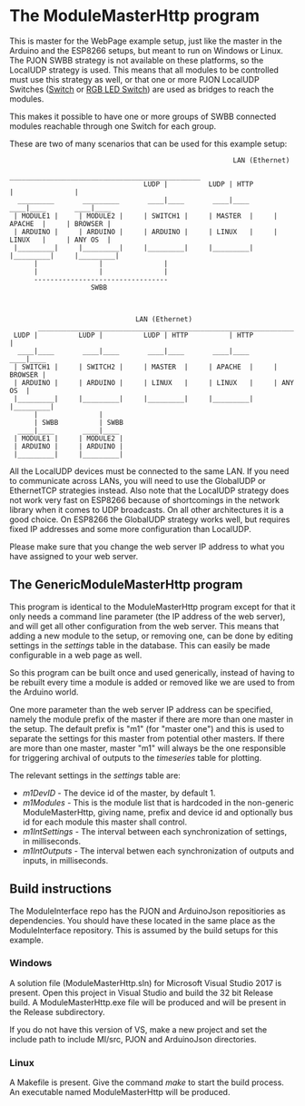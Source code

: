 # The ModuleMasterHttp program
This is master for the WebPage example setup, just like the master in the Arduino and the ESP8266 setups, but meant to run on Windows or Linux.
The PJON SWBB strategy is not available on these platforms, so the LocalUDP strategy is used. This means that all modules to be controlled must use this strategy as well, or that one or more PJON LocalUDP Switches ([Switch](https://github.com/gioblu/PJON/blob/master/examples/ARDUINO/Local/SoftwareBitBang/Tunneler/SwitchA/SwitchA.ino) or [RGB LED Switch](https://github.com/gioblu/PJON/blob/master/examples/ARDUINO/Local/SoftwareBitBang/Tunneler/BlinkingRGBSwitch/BlinkingRGBSwitch.ino)) are used as bridges to reach the modules. 

This makes it possible to have one or more groups of SWBB connected modules reachable through one Switch for each group.

These are two of many scenarios that can be used for this example setup:
```
                                                       LAN (Ethernet)
                                       _______________________________________________
                                 LUDP |          LUDP | HTTP          |               |
  _________       _________       ____|____       ____|____       ____|____       ____|____
 | MODULE1 |     | MODULE2 |     | SWITCH1 |     | MASTER  |     | APACHE  |     | BROWSER |
 | ARDUINO |     | ARDUINO |     | ARDUINO |     | LINUX   |     | LINUX   |     | ANY OS  |
 |_________|     |_________|     |_________|     |_________|     |_________|     |_________|
      |               |               |
      |               |               |
      ---------------------------------
                    SWBB           



                               LAN (Ethernet)
       _______________________________________________________________
 LUDP |          LUDP |          LUDP | HTTP          | HTTP          |
  ____|____       ____|____       ____|____       ____|____       ____|____ 
 | SWITCH1 |     | SWITCH2 |     | MASTER  |     | APACHE  |     | BROWSER |
 | ARDUINO |     | ARDUINO |     | LINUX   |     | LINUX   |     | ANY OS  |
 |_________|     |_________|     |_________|     |_________|     |_________|
      |               |
      | SWBB          | SWBB
  ____|____       ____|____
 | MODULE1 |     | MODULE2 |               
 | ARDUINO |     | ARDUINO |
 |_________|     |_________|
```

All the LocalUDP devices must be connected to the same LAN. If you need to communicate across LANs, you will need to use the GlobalUDP or EthernetTCP strategies instead. Also note that the LocalUDP strategy does not work very fast on ESP8266 because of shortcomings in the network library when it comes to UDP broadcasts. On all other architectures it is a good choice. On ESP8266 the GlobalUDP strategy works well, but requires fixed IP addresses and some more configuration than LocalUDP.

Please make sure that you change the web server IP address to what you have assigned to your web server.
## The GenericModuleMasterHttp program
This program is identical to the ModuleMasterHttp program except for that it only needs a command line parameter (the IP address of the web server), and will get all other configuration from the web server. This means that adding a new module to the setup, or removing one, can be done by editing settings in the *settings* table in the database. This can easily be made configurable in a web page as well.

So this program can be built once and used generically, instead of having to be rebuilt every time a module is added or removed like we are used to from the Arduino world.

One more parameter than the web server IP address can be specified, namely the module prefix of the master if there are more than one master in the setup. The default prefix is "m1" (for "master one") and this is used to separate the settings for this master from potential other masters. If there are more than one master, master "m1" will always be the one responsible for triggering archival of outputs to the *timeseries* table for plotting.

The relevant settings in the *settings* table are:
* _m1DevID_ - The device id of the master, by default 1.
* _m1Modules_ - This is the module list that is hardcoded in the non-generic ModuleMasterHttp, giving name, prefix and device id and optionally bus id for each module this master shall control.
* _m1IntSettings_ - The interval between each synchronization of settings, in milliseconds.
* _m1IntOutputs_ - The interval betwen each synchronization of outputs and inputs, in milliseconds.

## Build instructions
The ModuleInterface repo has the PJON and ArduinoJson repositiories as dependencies. You should have these located in the same place as the ModuleInterface repository. This is assumed by the build setups for this example.

### Windows
A solution file (ModuleMasterHttp.sln) for Microsoft Visual Studio 2017 is present. Open this project in Visual Studio and build the 32 bit Release build. A ModuleMasterHttp.exe file will be produced and will be present in the Release subdirectory.

If you do not have this version of VS, make a new project and set the include path to include MI/src, PJON and ArduinoJson directories.

### Linux
A Makefile is present. Give the command _make_ to start the build process. An executable named ModuleMasterHttp will be produced.
